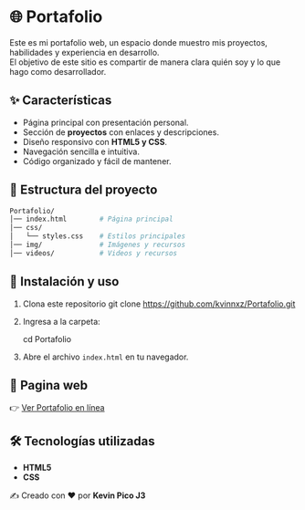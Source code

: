 # 🌐 Portafolio 

Este es mi portafolio web, un espacio donde muestro mis proyectos, habilidades y experiencia en desarrollo.  
El objetivo de este sitio es compartir de manera clara quién soy y lo que hago como desarrollador.

## ✨ Características
- Página principal con presentación personal.
- Sección de **proyectos** con enlaces y descripciones.
- Diseño responsivo con **HTML5 y CSS**.
- Navegación sencilla e intuitiva.
- Código organizado y fácil de mantener.

## 📂 Estructura del proyecto
```bash
Portafolio/
│── index.html        # Página principal
│── css/
│   └── styles.css    # Estilos principales
│── img/              # Imágenes y recursos
│── videos/           # Videos y recursos
```

## 🚀 Instalación y uso
1. Clona este repositorio
   git clone https://github.com/kvinnxz/Portafolio.git

2. Ingresa a la carpeta:
  
   cd Portafolio
   
3. Abre el archivo `index.html` en tu navegador.

## 🔗 Pagina web  
👉 [Ver Portafolio en línea](https://leafy-bavarois-019a8d.netlify.app/)

## 🛠️ Tecnologías utilizadas
- **HTML5**
- **CSS**


✍️ Creado con ❤️ por **Kevin Pico J3**
